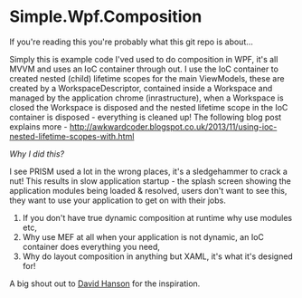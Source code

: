 Simple.Wpf.Composition
======================

If you're reading this you're probably what this git repo is about...

Simply this is example code I'ved used to do composition in WPF, it's all MVVM and uses an IoC container through out. I use the IoC container to created nested (child) lifetime scopes for the main ViewModels, these are created by a WorkspaceDescriptor, contained inside a Workspace and managed by the application chrome (inrastructure), when a Workspace is closed the Workspace is disposed and the nested lifetime scope in the IoC container is disposed - everything is cleaned up! The following blog post explains more - http://awkwardcoder.blogspot.co.uk/2013/11/using-ioc-nested-lifetime-scopes-with.html

*Why I did this?*

I see PRISM used a lot in the wrong places, it's a sledgehammer to crack a nut! This results in slow application startup - the splash screen showing the application modules being loaded & resolved, users don't want to see this, they want to use your application to get on with their jobs.

  1. If you don't have true dynamic composition at runtime why use modules etc,
  2. Why use MEF at all when your application is not dynamic, an IoC container does everything you need,
  3. Why do layout composition in anything but XAML, it's what it's designed for!
  

A big shout out to [David Hanson](https://github.com/Davidhanson90) for the inspiration.

 
  
 
  

